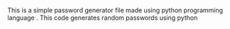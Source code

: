 This is a simple password generator file made using python programming language . This code generates random passwords using python
